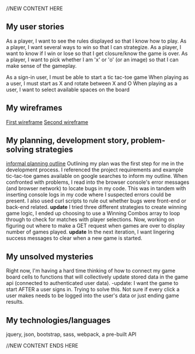 //NEW CONTENT HERE 

## My user stories
As a player, I want to see the rules displayed so that I know how to play.
As a player, I want several ways to win so that I can strategize.
As a player, I want to know if I win or lose so that I get closure/know the game is over.
As a player, I want to pick whether I am 'x' or 'o' (or an image) so that I can make sense of the gameplay.

As a sign-in user, I must be able to start a tic tac-toe game
When playing as a user, I must start as X and rotate between X and O
When playing as a user, I want to select available spaces on the board

## My wireframes
[First wireframe](https://imgur.com/tH0a56P)
[Second wireframe](https://imgur.com/bRA88R0)

## My planning, development story, problem-solving strategies
[informal planning outline](https://imgur.com/FHhiRQS)
Outlining my plan was the first step for me in the development process. I referenced the project requirements and example tic-tac-toe games available on google searches to inform my outline. When confronted with problems, I read into the browser console's error messages (and browser network) to locate bugs in my code. This was in tandem with inserting console logs in my code where I suspected errors could be present. I also used curl scripts to rule out whether bugs were front-end or back-end related. **update** I tried three different strategies to create winning game logic, I ended up choosing to use a Winning Combos array to loop through to check for matches with player selections. Now, working on figuring out where to make a GET request when games are over to display number of games played. **update** In the next iteration, I want lingering success messages to clear when a new game is started. 

## My unsolved mysteries
Right now, I'm having a hard time thinking of how to connect my game board cells to functions that will collectively update stored data in the game api (connected to authenticated user data).
-update: I want the game to start AFTER a user signs in. Trying to solve this. Not sure if every click a user makes needs to be logged into the user's data or just ending game results. 

## My technologies/languages
jquery, json, bootstrap, sass, webpack, a pre-built API

//NEW CONTENT ENDS HERE
